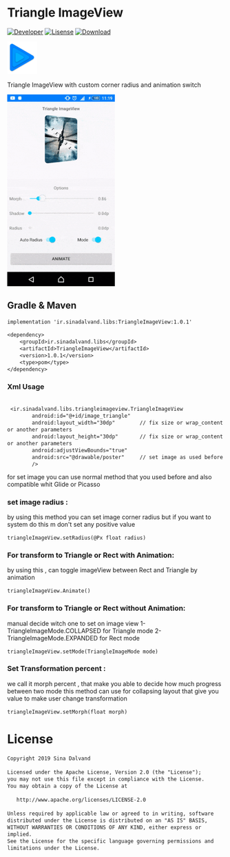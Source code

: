 # Triangle ImageView
[![Developer](https://img.shields.io/badge/developer-sina%20dalvand-orange)](https://github.com/sinadalvand)
[![Lisense](https://img.shields.io/badge/License-Apache%202-lightgrey.svg)](https://www.apache.org/licenses/LICENSE-2.0)
[![Download](https://api.bintray.com/packages/sinadalvand/maven/TriangleImageView/images/download.svg?version=1.0.1) ](https://bintray.com/sinadalvand/maven/TriangleImageView/1.0.1/link)

<img src="https://github.com/sinadalvand/TriangleImageView/blob/master/art/logo.png" width="70"/>

Triangle ImageView with custom corner radius and animation switch


<img src="https://github.com/sinadalvand/TriangleImageView/blob/master/art/preview.gif" width="250"/>


## Gradle & Maven
```
implementation 'ir.sinadalvand.libs:TriangleImageView:1.0.1'
```
```
<dependency>
	<groupId>ir.sinadalvand.libs</groupId>
	<artifactId>TriangleImageView</artifactId>
	<version>1.0.1</version>
	<type>pom</type>
</dependency>
```

### Xml Usage
```

 <ir.sinadalvand.libs.triangleimageview.TriangleImageView
        android:id="@+id/image_triangle"
        android:layout_width="30dp"        // fix size or wrap_content or another parameters
        android:layout_height="30dp"       // fix size or wrap_content or another parameters
        android:adjustViewBounds="true" 
        android:src="@drawable/poster"     // set image as used before 
        />

```

for set image you can use normal method that you used before and also compatible whit Glide or Picasso

### set image radius :
by using this method you can set image corner radius 
but if you want to system do this m don't set any positive value
```
triangleImageView.setRadius(@Px float radius)
```

### For transform to Triangle or Rect with Animation:
by using this , can toggle imageView between Rect and Triangle by animation
```
triangleImageView.Animate()
```


### For transform to Triangle or Rect without Animation:
manual decide witch one to set on image view 
1- TriangleImageMode.COLLAPSED for Triangle mode
2- TriangleImageMode.EXPANDED for Rect mode

```
triangleImageView.setMode(TriangleImageMode mode)
```


### Set Transformation percent :
we call it morph percent , that make you able to decide how much progress between two mode
this method can use for collapsing layout that give you value to make user change transformation
```
triangleImageView.setMorph(float morph)
```



# License

    Copyright 2019 Sina Dalvand

    Licensed under the Apache License, Version 2.0 (the "License");
    you may not use this file except in compliance with the License.
    You may obtain a copy of the License at

       http://www.apache.org/licenses/LICENSE-2.0

    Unless required by applicable law or agreed to in writing, software
    distributed under the License is distributed on an "AS IS" BASIS,
    WITHOUT WARRANTIES OR CONDITIONS OF ANY KIND, either express or implied.
    See the License for the specific language governing permissions and
    limitations under the License.















